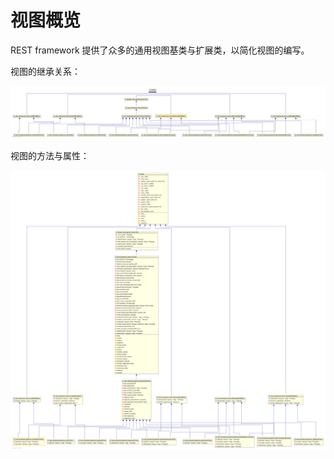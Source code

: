 # 视图概览

REST framework 提供了众多的通用视图基类与扩展类，以简化视图的编写。

视图的继承关系：

![通用视图继承关系](/images/通用视图的继承关系.png)

视图的方法与属性：

![视图的方法与属性](/images/通用视图的继承关系_含方法和属性.png)